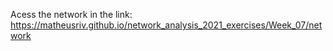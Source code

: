 Acess the network in the link: https://matheusriv.github.io/network_analysis_2021_exercises/Week_07/network